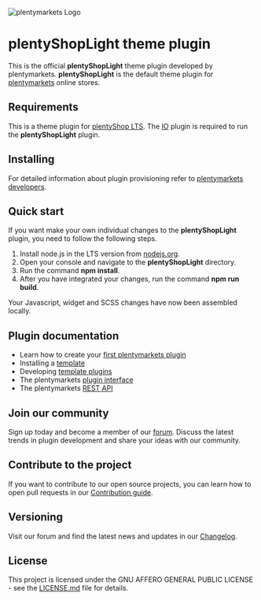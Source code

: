 ![plentymarkets Logo](http://www.plentymarkets.eu/layout/pm/images/logo/plentymarkets-logo.jpg)

# plentyShopLight theme plugin

This is the official **plentyShopLight** theme plugin developed by plentymarkets. **plentyShopLight** is the default theme plugin for [plentymarkets](https://www.plentymarkets.eu/tour/) online stores.

## Requirements

This is a theme plugin for [plentyShop LTS](https://github.com/plentymarkets/plugin-ceres). The [IO](https://github.com/plentymarkets/plugin-io) plugin is required to run the **plentyShopLight** plugin.

## Installing

For detailed information about plugin provisioning refer to [plentymarkets developers](https://developers.plentymarkets.com/dev-doc/basics#plugin-provisioning).

## Quick start

If you want make your own individual changes to the **plentyShopLight** plugin, you need to follow the following steps.

1. Install node.js in the LTS version from [nodejs.org](https://nodejs.org/en/).
2. Open your console and navigate to the **plentyShopLight** directory.
3. Run the command **npm install**.
4. After you have integrated your changes, run the command **npm run build**.

Your Javascript, widget and SCSS changes have now been assembled locally. 

## Plugin documentation

- Learn how to create your [first plentymarkets plugin](https://developers.plentymarkets.com/tutorials/helloworld)
- Installing a [template](https://developers.plentymarkets.com/tutorials/design)
- Developing [template plugins](https://developers.plentymarkets.com/dev-doc/template-plugins)
- The plentymarkets [plugin interface](https://developers.plentymarkets.com/dev-doc/basics#introduction-interface)
- The plentymarkets [REST API](https://developers.plentymarkets.com/rest-doc/introduction)

## Join our community

Sign up today and become a member of our [forum](https://forum.plentymarkets.com/c/plugin-entwicklung). Discuss the latest trends in plugin development and share your ideas with our community.

## Contribute to the project 

If you want to contribute to our open source projects, you can learn how to open pull requests in our [Contribution guide](https://github.com/plentymarkets/plugin-ceres/blob/stable/contributionGuide.md).

## Versioning

Visit our forum and find the latest news and updates in our [Changelog](https://forum.plentymarkets.com/c/changelog?order=created).

## License

This project is licensed under the GNU AFFERO GENERAL PUBLIC LICENSE - see the [LICENSE.md](/LICENSE.md) file for details.
